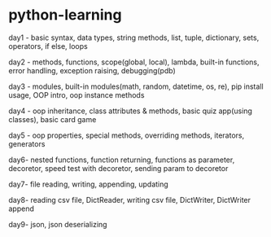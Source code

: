 # python-learning

day1 - basic syntax, data types, string methods, list, tuple, dictionary, sets, operators, if else, loops

day2 - methods, functions, scope(global, local), lambda, built-in functions, error handling, exception raising, debugging(pdb)

day3 - modules, built-in modules(math, random, datetime, os, re), pip install usage, OOP intro, oop instance methods

day4 - oop inheritance, class attributes & methods, basic quiz app(using classes), basic card game

day5 - oop properties, special methods, overriding methods, iterators, generators

day6- nested functions, function returning, functions as parameter, decoretor, speed test with decoretor, sending param to decoretor

day7- file reading, writing, appending, updating

day8- reading csv file, DictReader, writing csv file, DictWriter, DictWriter append

day9- json, json deserializing